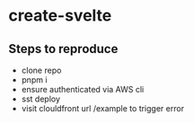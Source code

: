 # create-svelte

## Steps to reproduce
- clone repo
- pnpm i
- ensure authenticated via AWS cli
- sst deploy
- visit clouldfront url /example to trigger error